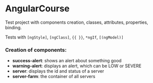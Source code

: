 # AngularCourse

Test project with components creation, classes, attributes, properties, binding.

Tests with `[ngStyle]`, `[ngClass]`, `{{ }}`, `*ngIf`, `[(ngModel)]`

### Creation of components:
- **success-alert**: shows an alert about something good
- **warning-alert**: displays an alert, which can be LOW or SEVERE
- **server**: displays the id and status of a server
- **server-farm**: the container of all servers
